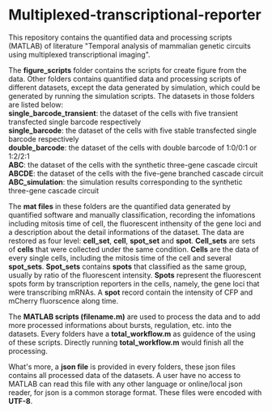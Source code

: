 # Multiplexed-transcriptional-reporter

This repository contains the quantified data and processing scripts (MATLAB) of literature "Temporal analysis of mammalian genetic circuits using multiplexed transcriptional imaging".

The **figure_scripts** folder contains the scripts for create figure from the data. Other folders contains quantified data and processing scripts of different datasets, except the data generated by simulation, which could be generated by running the simulation scripts. The datasets in those folders are listed below:  
**single_barcode_transient**: the dataset of the cells with five transient transfected single barcode respectively  
**single_barcode**: the dataset of the cells with five stable transfected single barcode respectively  
**double_barcode**: the dataset of the cells with double barcode of 1:0/0:1 or 1:2/2:1  
**ABC**: the dataset of the cells with the synthetic three-gene cascade circuit  
**ABCDE**: the dataset of the cells with the five-gene branched cascade circuit  
**ABC_simulation**: the simulation results corresponding to the synthetic three-gene cascade circuit  

The **mat files** in these folders are the quantified data generated by quantified software and manually classification, recording the infomations including mitosis time of cell, the fluorescent inthensity of the gene loci and a description about the detail informations of the dataset. The data are restored as four level: **cell_set**, **cell**, **spot_set** and **spot**. **Cell_sets** are sets of **cells** that were collected under the same condition. **Cells** are the data of every single cells, including the mitosis time of the cell and several **spot_sets**. **Spot_sets** contains **spots** that classified as the same group, usually by ratio of the fluorescent intensity. **Spots** represent the fluorescent spots form by transcription reporters in the cells, namely, the gene loci that were transcribing mRNAs. A **spot** record contain the intensity of CFP and mCherry fluorscence along time.

The **MATLAB scripts (filename.m)** are used to process the data and to add more processed informations about bursts, regulation, etc. into the datasets. Every folders have a **total_workflow.m** as guidence of the using of these scripts. Directly running **total_workflow.m** would finish all the processing.

What's more, a **json file** is provided in every folders, these json files contains all processed data of the datasets. A user have no access to MATLAB can read this file with any other language or online/local json reader, for json is a common storage format. These files were encoded with **UTF-8**.  

